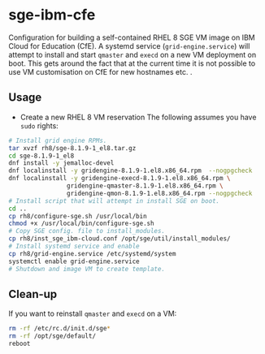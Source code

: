 # sge-ibm-cfe
Configuration for building a self-contained RHEL 8 SGE VM image on IBM Cloud for Education (CfE). 
A systemd service (`grid-engine.service`) will attempt to install and start `qmaster` and `execd` on a new VM deployment on boot. This gets around the fact that at the current time it is not possible to use VM customisation on CfE for new hostnames etc. .

## Usage
- Create a new RHEL 8 VM reservation
The following assumes you have `sudo` rights:

```bash
# Install grid engine RPMs.
tar xvzf rh8/sge-8.1.9-1_el8.tar.gz
cd sge-8.1.9-1_el8
dnf install -y jemalloc-devel
dnf localinstall -y gridengine-8.1.9-1.el8.x86_64.rpm  --nogpgcheck
dnf localinstall -y gridengine-execd-8.1.9-1.el8.x86_64.rpm \  
                gridengine-qmaster-8.1.9-1.el8.x86_64.rpm \
                gridengine-qmon-8.1.9-1.el8.x86_64.rpm --nogpgcheck
# Install script that will attempt in install SGE on boot.
cd ..
cp rh8/configure-sge.sh /usr/local/bin
chmod +x /usr/local/bin/configure-sge.sh
# Copy SGE config. file to install_modules.
cp rh8/inst_sge_ibm-cloud.conf /opt/sge/util/install_modules/
# Install systemd service and enable
cp rh8/grid-engine.service /etc/systemd/system
systemctl enable grid-engine.service
# Shutdown and image VM to create template.
```

## Clean-up
If you want to reinstall `qmaster` and `execd` on a VM:

```bash
rm -rf /etc/rc.d/init.d/sge*
rm -rf /opt/sge/default/
reboot
```